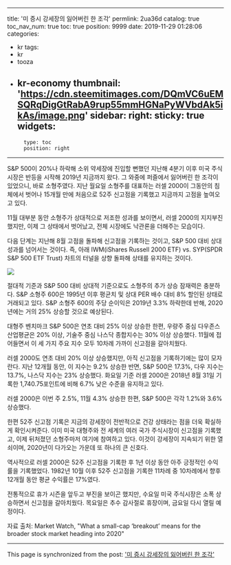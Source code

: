 
---
title: '미 증시 강세장의 잃어버린 한 조각'
permlink: 2ua36d
catalog: true
toc_nav_num: true
toc: true
position: 9999
date: 2019-11-29 01:28:06
categories:
- kr
tags:
- kr
- tooza
- kr-economy
thumbnail: 'https://cdn.steemitimages.com/DQmVC6uEMSQRqDigGtRabA9rup55mmHGNaPyWVbdAk5ikAs/image.png'
sidebar:
    right:
        sticky: true
widgets:
    -
        type: toc
        position: right
---


S&P 500이 20%나 하락해 소위 약세장에 진입할 뻔했던 지난해 4분기 이후 미국 주식시장은 반등을 시작해 2019년 지금까지 왔다. 그 와중에 퍼즐에서 잃어버린 한 조각이 있었으니, 바로 소형주였다. 지난 월요일 소형주를 대표하는 러셀 2000이 그동안의 침체에서 벗어나 15개월 만에 처음으로 52주 신고점을 기록했고 지금까지 고점을 높여오고 있다.

11월 대부분 동안 소형주가 상대적으로 저조한 성과를 보이면서, 러셀 2000의 지지부진했지만, 이제 그 상태에서 벗어났고, 전체 시장에도 낙관론을 더해주는 모습이다.

다음 단계는 지난해 8월 고점을 돌파해 신고점을 기록하는 것이고, S&P 500 대비 상대 성과를 넘어서는 것이다. 즉, 아래 IWM(iShares Russell 2000 ETF) vs. SYP(SPDR S&P 500 ETF Trust) 차트의 터널을 상향 돌파해 상태를 유지하는 것이다.

![](https://cdn.steemitimages.com/DQmVC6uEMSQRqDigGtRabA9rup55mmHGNaPyWVbdAk5ikAs/image.png)

절대적 기준과 S&P 500 대비 상대적 기준으로도 소형주의 추가 상승 잠재력은 충분하다. S&P 소형주 600은 1995년 이후 평균치 및 상대 PER 배수 대비 8% 할인된 상태로 거래되고 있다. S&P 소형주 600의 주당 순이익은 2019년 3.3% 하락한데 반해, 2020년에는 거의 25% 상승할 것으로 예상된다.

대형주 벤치마크 S&P 500은 연초 대비 25% 이상 상승한 한편, 우량주 중심 다우존스 산업평균은 20% 이상, 기술주 중심 나스닥 종합지수는 30% 이상 상승했다. 11월에 접어들면서 이 세 가지 주요 지수 모두 10차례 가까이 신고점을 갈아치웠다.

러셀 2000도 연초 대비 20% 이상 상승했지만, 아직 신고점을 기록하기에는 많이 모자란다. 지난 12개월 동안, 이 지수는 9.2% 상승한 반면, S&P 500은 17.3%, 다우 지수는 13.7%, 나스닥 지수는 23% 상승했다. 화요일 기준 러셀 2000은 2018년 8월 31일 기록한 1,740.75포인트에 비해 6.7% 낮은 수준을 유지하고 있다.

러셀 2000은 이번 주 2.5%, 11월 4.3% 상승한 한편, S&P 500은 각각 1.2%와 3.6% 상승했다.

한편 52주 신고점 기록은 지금의 강세장이 전반적으로 건강 상태라는 점을 더욱 확실하게 확인시켜준다. 이미 미국 대형주와 전 세계의 여러 국가 주식시장이 신고점을 기록했고, 이제 뒤처졌던 소형주마저 여기에 참여하고 있다. 이것이 강세장이 지속되기 위한 열쇠이며, 2020년이 다가오는 가운데 또 하나의 큰 신호다.

역사적으로 러셀 2000은 52주 신고점을 기록한 후 1년 이상 동안 아주 긍정적인 수익률을 기록했었다. 1982년 10월 이후 52주 신고점을 기록한 11차례 중 10차례에서 향후 12개월 동안 평균 수익률은 17%였다.

전통적으로 휴가 시즌을 앞두고 부진을 보이곤 했지만, 수요일 미국 주식시장은 소폭 상승하면서 신고점을 갈아치웠다. 목요일은 추수 감사절로 휴장이며, 금요일 다시 열릴 예정이다.

자료 출처: Market Watch, "What a small-cap ‘breakout’ means for the broader stock market heading into 2020"

- - -

This page is synchronized from the post: ['미 증시 강세장의 잃어버린 한 조각'](https://steemit.com/@pius.pius/2ua36d)
